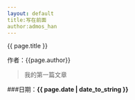 ```yaml
---
layout: default
title:写在前面
author:admos_han 
---
```


{{ page.title }}

作者：{{page.author}}

>我的第一篇文章

###日期：**{{ page.date | date_to_string }}**